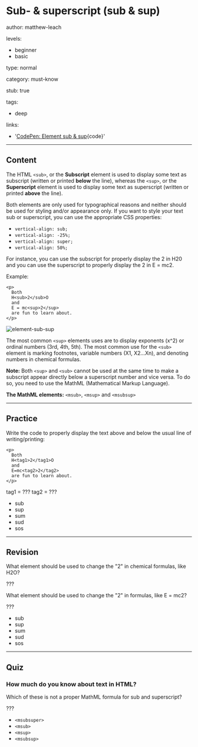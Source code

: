 # Sub- & superscript (sub & sup)
author: matthew-leach

levels:
  - beginner
  - basic

type: normal

category: must-know

stub: true

tags:
  - deep
  
links:
  - '[CodePen: Element sub & sup](https://codepen.io/enkidevs/pen/xzQvPv){code}'

---
## Content

The HTML `<sub>`, or the **Subscript** element is used to display some text as subscript (written or printed **below** the line), whereas the `<sup>`, or the **Superscript** element is used to display some text as superscript (written or printed **above** the line).

Both elements are only used for typographical reasons and neither should be used for styling and/or appearance only. If you want to style your text sub or superscript, you can use the appropriate CSS properties:
  - `vertical-align: sub;`
  - `vertical-align: -25%;`
  - `vertical-align: super;`
  - `vertical-align: 50%;`

For instance, you can use the subscript for properly display the 2 in H20 and you can use the superscript to properly display the 2 in E = mc2.

Example:
```
<p>
  Both 
  H<sub>2</sub>O 
  and 
  E = mc<sup>2</sup>
  are fun to learn about.
</p>
```

![element-sub-sup](%3Csvg%20xmlns%3D%22http%3A%2F%2Fwww.w3.org%2F2000%2Fsvg%22%20width%3D%22320%22%20height%3D%2278%22%3E%3Cg%20fill%3D%22none%22%20fill-rule%3D%22evenodd%22%3E%3Crect%20width%3D%22320%22%20height%3D%2278%22%20fill%3D%22%23FFF%22%20rx%3D%229%22%2F%3E%3Ctext%20font-family%3D%22Roboto-Regular%2C%20Roboto%22%20font-size%3D%2216%22%3E%3Ctspan%20x%3D%2220%22%20y%3D%2234%22%20fill%3D%22%23000%22%3EBoth%20H%3C%2Ftspan%3E%20%3Ctspan%20x%3D%2268.49219%22%20y%3D%2234%22%20fill%3D%22%23FFF%22%20font-size%3D%2212%22%3E2%3C%2Ftspan%3E%20%3Ctspan%20x%3D%2275.23047%22%20y%3D%2234%22%20fill%3D%22%23000%22%3EO%20and%20E%20%3D%20mc%3C%2Ftspan%3E%20%3Ctspan%20x%3D%22168.90234%22%20y%3D%2234%22%20fill%3D%22%23FFF%22%20font-size%3D%2212%22%3E%20%3C%2Ftspan%3E%20%3Ctspan%20x%3D%22174.84375%22%20y%3D%2234%22%20fill%3D%22%23000%22%3E%20%3C%2Ftspan%3E%3C%2Ftext%3E%3Ctext%20fill%3D%22%23000%22%20font-family%3D%22Roboto-Regular%2C%20Roboto%22%20font-size%3D%2216%22%3E%3Ctspan%20x%3D%2220%22%20y%3D%2254%22%3Elearn%20about.%3C%2Ftspan%3E%3C%2Ftext%3E%3Ctext%20fill%3D%22%23000%22%20font-family%3D%22Roboto-Regular%2C%20Roboto%22%20font-size%3D%2216%22%3E%3Ctspan%20x%3D%22181%22%20y%3D%2234%22%3Eare%20fun%20to%20%3C%2Ftspan%3E%3C%2Ftext%3E%3Ctext%20fill%3D%22%23000%22%20font-family%3D%22ArialMT%2C%20Arial%22%20font-size%3D%2212%22%3E%3Ctspan%20x%3D%2269%22%20y%3D%2238%22%3E2%3C%2Ftspan%3E%3C%2Ftext%3E%3Ctext%20fill%3D%22%23000%22%20font-family%3D%22ArialMT%2C%20Arial%22%20font-size%3D%2212%22%3E%3Ctspan%20x%3D%22169%22%20y%3D%2230%22%3E2%3C%2Ftspan%3E%3C%2Ftext%3E%3C%2Fg%3E%3C%2Fsvg%3E)

<!--[View CodePen](https://codepen.io/enkidevs/pen/xzQvPv)-->

The most common `<sup>` elements uses are to display exponents (x^2) or ordinal numbers (3rd, 4th, 5th). The most common use for the `<sub>` element is marking footnotes, variable numbers (X1, X2...Xn), and denoting numbers in chemical formulas.

**Note:** Both `<sup>` and `<sub>` cannot be used at the same time to make a subscript appear directly below a superscript number and vice versa. To do so, you need to use the MathML (Mathematical Markup Language). 

**The MathML elements:** `<msub>`, `<msup>` and `<msubsup>`

---
## Practice

Write the code to properly display the text above and below the usual line of writing/printing:

```
<p>
  Both 
  H<tag1>2</tag1>O 
  and 
  E=mc<tag2>2</tag2>
  are fun to learn about.
</p>
```

tag1 = ???
tag2 = ???

* sub
* sup
* sum
* sud
* sos

---
## Revision

What element should be used to change the "2" in chemical formulas, like H2O?

???

What element should be used to change the "2" in formulas, like E = mc2?

???

* sub
* sup
* sum
* sud
* sos

---
## Quiz

### How much do you know about text in HTML?

Which of these is not a proper MathML formula for sub and superscript?

???

* `<msubsuper>`
* `<msub>`
* `<msup>`
* `<msubsup>`
